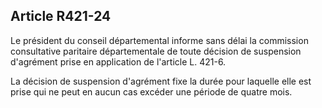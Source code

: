 ## Article R421-24


Le président du conseil départemental informe sans délai la commission consultative paritaire
départementale de toute décision de suspension d'agrément prise en application de l'article L. 421-6.

La décision de suspension d'agrément fixe la durée pour laquelle elle est prise qui ne peut en aucun cas
excéder une période de quatre mois.

